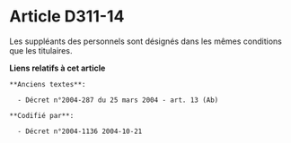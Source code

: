 # Article D311-14

Les suppléants des personnels sont désignés dans les mêmes conditions que les titulaires.

**Liens relatifs à cet article**

	**Anciens textes**:

	  - Décret n°2004-287 du 25 mars 2004 - art. 13 (Ab)

	**Codifié par**:

	  - Décret n°2004-1136 2004-10-21
